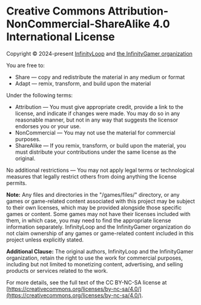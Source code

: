 # Creative Commons Attribution-NonCommercial-ShareAlike 4.0 International License

Copyright © 2024-present [InfinityLoop](https://github.com/InfinityLoop1) and [the InfinityGamer organization](https://github.com/InfinityGamer-Game-Site)

You are free to:
- Share — copy and redistribute the material in any medium or format
- Adapt — remix, transform, and build upon the material

Under the following terms:
- Attribution — You must give appropriate credit, provide a link to the license, and indicate if changes were made. You may do so in any reasonable manner, but not in any way that suggests the licensor endorses you or your use.
- NonCommercial — You may not use the material for commercial purposes.
- ShareAlike — If you remix, transform, or build upon the material, you must distribute your contributions under the same license as the original.

No additional restrictions — You may not apply legal terms or technological measures that legally restrict others from doing anything the license permits.

**Note:** Any files and directories in the "/games/files/" directory, or any games or game-related content associated with this project may be subject to their own licenses, which may be provided alongside those specific games or content. Some games may not have their licenses included with them, in which case, you may need to find the appropriate license information separately. InfinityLoop and the InfinityGamer organization do not claim ownership of any games or game-related content included in this project unless explicitly stated.

**Additional Clause:** The original authors, InfinityLoop and the InfinityGamer organization, retain the right to use the work for commercial purposes, including but not limited to monetizing content, advertising, and selling products or services related to the work.

For more details, see the full text of the CC BY-NC-SA license at [https://creativecommons.org/licenses/by-nc-sa/4.0/](https://creativecommons.org/licenses/by-nc-sa/4.0/).
